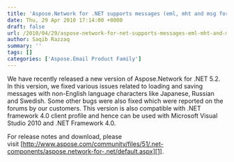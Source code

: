 ```yaml
---
title: 'Aspose.Network for .NET supports messages (eml, mht and msg format) with Swedish, Japanese and Russian characters'
date: Thu, 29 Apr 2010 17:14:00 +0000
draft: false
url: /2010/04/29/aspose-network-for-net-supports-messages-eml-mht-and-msg-format-with-swedish-japanese-and-russian-characters/
author: Saqib Razzaq
summary: ''
tags: []
categories: ['Aspose.Email Product Family']
---
```


We have recently released a new version of Aspose.Network for .NET 5.2. In this version, we fixed various issues related to loading and saving messages with non-English language characters like Japanese, Russian and Swedish. Some other bugs were also fixed which were reported on the forums by our customers. This version is also compatible with .NET framework 4.0 client profile and hence can be used with Microsoft Visual Studio 2010 and .NET Framework 4.0.

  

For release notes and download, please visit [http://www.aspose.com/community/files/51/.net-components/aspose.network-for-.net/default.aspx][1].




[1]: http://www.aspose.com/community/files/51/.net-components/aspose.network-for-.net/default.aspx




